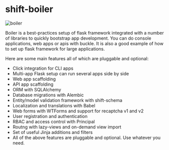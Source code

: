 # shift-boiler

![boiler](https://s3-eu-west-1.amazonaws.com/public-stuff-cdn/boiler.png)

Boiler is a best-practices setup of flask framework integrated with a number
of libraries to quickly bootstrap app development. You can do console
applications, web apps or apis with buckle. It is also a good example of how to
set up flask framework for large applications.

Here are some main features all of which are pluggable and optional:

  * Click integration for CLI apps
  * Multi-app Flask setup can run several apps side by side
  * Web app scaffolding
  * API app scaffolding
  * ORM with SQLAlchemy
  * Database migrations with Alembic
  * Entity/model validation framework with shift-schema
  * Localization and translations with Babel
  * Web forms with WTForms and support for recaptcha v1 and v2
  * User registration and authentication
  * RBAC and access control with Principal
  * Routng with lazy-views and on-demand view import
  * Set of useful Jinja additions and filters
  * All of the above features are pluggable and optional. Use whatever you need.

